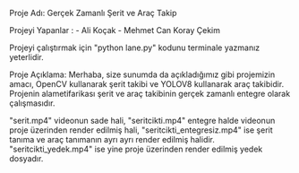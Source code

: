 Proje Adı: Gerçek Zamanlı Şerit ve Araç Takip

Projeyi Yapanlar :  - Ali Koçak
		    - Mehmet Can Koray Çekim

Projeyi çalıştırmak için "python lane.py" kodunu terminale yazmanız yeterlidir.


Proje Açıklama: Merhaba, size sunumda da açıkladığımız gibi projemizin amacı, OpenCV kullanarak şerit takibi ve YOLOV8 kullanarak araç takibidir. Projenin alametifarikası şerit ve araç takibinin gerçek zamanlı entegre olarak çalışmasıdır.

"serit.mp4" videonun sade hali,
"seritcikti.mp4" entegre halde videonun proje üzerinden render edilmiş hali,
"seritcikti_entegresiz.mp4" ise şerit tanıma ve araç tanımanın ayrı ayrı render edilmiş halidir.
"seritcikti_yedek.mp4" ise yine proje üzerinden render edilmiş yedek dosyadır.

